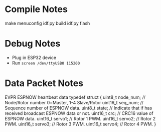 # Compile Notes
make menuconfig
idf.py build
idf.py flash

# Debug Notes
* Plug in ESP32 device
* Run `screen /dev/ttyUSB0 115200`

# Data Packet Notes
EVPR ESPNOW heartbeat data
typedef struct {
    uint8_t node_num;                     // Node/Rotor number 0=Master, 1-4 Slave/Rotor
    uint16_t seq_num;                     // Sequence number of ESPNOW data.
    uint8_t state;                        // Indicate that if has received broadcast ESPNOW data or not.
    uint16_t crc;                         // CRC16 value of ESPNOW data.
    uint16_t servo1;                      // Rotor 1 PWM.
    uint16_t servo2;                      // Rotor 2 PWM.
    uint16_t servo3;                      // Rotor 3 PWM.
    uint16_t servo4;                      // Rotor 4 PWM.
}
